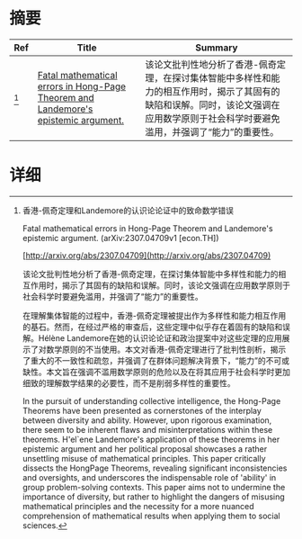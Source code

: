 # 摘要

| Ref | Title | Summary |
| --- | --- | --- |
| [^1] | [Fatal mathematical errors in Hong-Page Theorem and Landemore's epistemic argument.](http://arxiv.org/abs/2307.04709) | 该论文批判性地分析了香港-佩奇定理，在探讨集体智能中多样性和能力的相互作用时，揭示了其固有的缺陷和误解。同时，该论文强调在应用数学原则于社会科学时要避免滥用，并强调了“能力”的重要性。 |

# 详细

[^1]: 香港-佩奇定理和Landemore的认识论论证中的致命数学错误

    Fatal mathematical errors in Hong-Page Theorem and Landemore's epistemic argument. (arXiv:2307.04709v1 [econ.TH])

    [http://arxiv.org/abs/2307.04709](http://arxiv.org/abs/2307.04709)

    该论文批判性地分析了香港-佩奇定理，在探讨集体智能中多样性和能力的相互作用时，揭示了其固有的缺陷和误解。同时，该论文强调在应用数学原则于社会科学时要避免滥用，并强调了“能力”的重要性。

    

    在理解集体智能的过程中，香港-佩奇定理被提出作为多样性和能力相互作用的基石。然而，在经过严格的审查后，这些定理中似乎存在着固有的缺陷和误解。Hélène Landemore在她的认识论论证和政治提案中对这些定理的应用展示了对数学原则的不当使用。本文对香港-佩奇定理进行了批判性剖析，揭示了重大的不一致性和疏忽，并强调了在群体问题解决背景下，“能力”的不可或缺性。本文旨在强调不滥用数学原则的危险以及在将其应用于社会科学时更加细致的理解数学结果的必要性，而不是削弱多样性的重要性。

    In the pursuit of understanding collective intelligence, the Hong-Page Theorems have been presented as cornerstones of the interplay between diversity and ability. However, upon rigorous examination, there seem to be inherent flaws and misinterpretations within these theorems. H\'el\`ene Landemore's application of these theorems in her epistemic argument and her political proposal showcases a rather unsettling misuse of mathematical principles. This paper critically dissects the HongPage Theorems, revealing significant inconsistencies and oversights, and underscores the indispensable role of 'ability' in group problem-solving contexts. This paper aims not to undermine the importance of diversity, but rather to highlight the dangers of misusing mathematical principles and the necessity for a more nuanced comprehension of mathematical results when applying them to social sciences.
    

